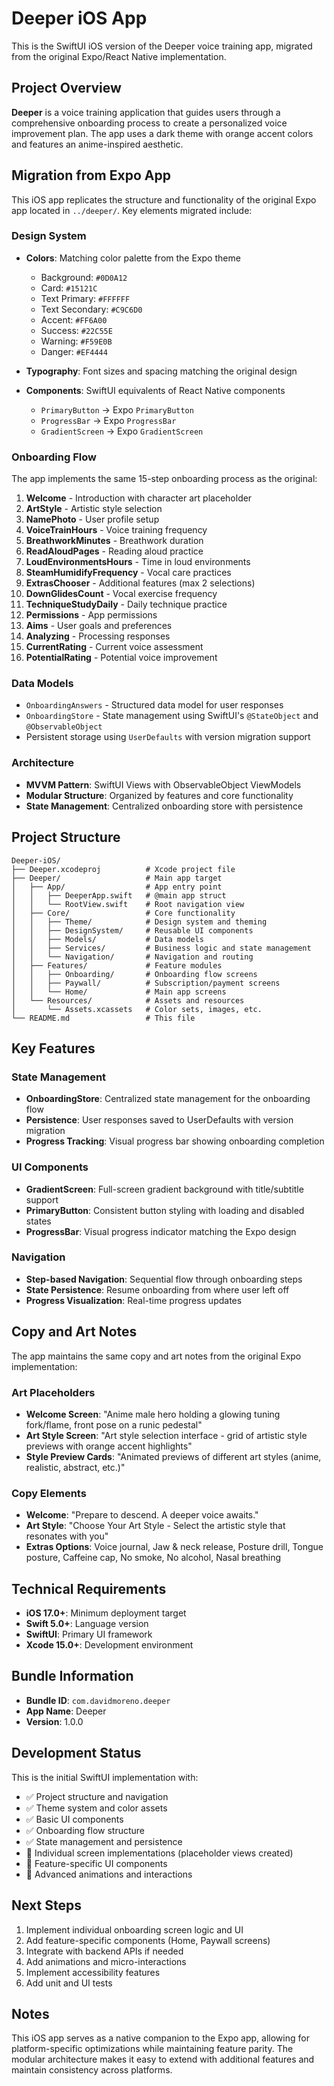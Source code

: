 # Deeper iOS App

This is the SwiftUI iOS version of the Deeper voice training app, migrated from the original Expo/React Native implementation.

## Project Overview

**Deeper** is a voice training application that guides users through a comprehensive onboarding process to create a personalized voice improvement plan. The app uses a dark theme with orange accent colors and features an anime-inspired aesthetic.

## Migration from Expo App

This iOS app replicates the structure and functionality of the original Expo app located in `../deeper/`. Key elements migrated include:

### Design System
- **Colors**: Matching color palette from the Expo theme
  - Background: `#0D0A12`
  - Card: `#15121C`
  - Text Primary: `#FFFFFF`
  - Text Secondary: `#C9C6D0`
  - Accent: `#FF6A00`
  - Success: `#22C55E`
  - Warning: `#F59E0B`
  - Danger: `#EF4444`

- **Typography**: Font sizes and spacing matching the original design
- **Components**: SwiftUI equivalents of React Native components
  - `PrimaryButton` → Expo `PrimaryButton`
  - `ProgressBar` → Expo `ProgressBar`
  - `GradientScreen` → Expo `GradientScreen`

### Onboarding Flow
The app implements the same 15-step onboarding process as the original:

1. **Welcome** - Introduction with character art placeholder
2. **ArtStyle** - Artistic style selection
3. **NamePhoto** - User profile setup
4. **VoiceTrainHours** - Voice training frequency
5. **BreathworkMinutes** - Breathwork duration
6. **ReadAloudPages** - Reading aloud practice
7. **LoudEnvironmentsHours** - Time in loud environments
8. **SteamHumidifyFrequency** - Vocal care practices
9. **ExtrasChooser** - Additional features (max 2 selections)
10. **DownGlidesCount** - Vocal exercise frequency
11. **TechniqueStudyDaily** - Daily technique practice
12. **Permissions** - App permissions
13. **Aims** - User goals and preferences
14. **Analyzing** - Processing responses
15. **CurrentRating** - Current voice assessment
16. **PotentialRating** - Potential voice improvement

### Data Models
- `OnboardingAnswers` - Structured data model for user responses
- `OnboardingStore` - State management using SwiftUI's `@StateObject` and `@ObservableObject`
- Persistent storage using `UserDefaults` with version migration support

### Architecture
- **MVVM Pattern**: SwiftUI Views with ObservableObject ViewModels
- **Modular Structure**: Organized by features and core functionality
- **State Management**: Centralized onboarding store with persistence

## Project Structure

```
Deeper-iOS/
├── Deeper.xcodeproj          # Xcode project file
├── Deeper/                   # Main app target
│   ├── App/                  # App entry point
│   │   ├── DeeperApp.swift   # @main app struct
│   │   └── RootView.swift    # Root navigation view
│   ├── Core/                 # Core functionality
│   │   ├── Theme/            # Design system and theming
│   │   ├── DesignSystem/     # Reusable UI components
│   │   ├── Models/           # Data models
│   │   ├── Services/         # Business logic and state management
│   │   └── Navigation/       # Navigation and routing
│   ├── Features/             # Feature modules
│   │   ├── Onboarding/       # Onboarding flow screens
│   │   ├── Paywall/          # Subscription/payment screens
│   │   └── Home/             # Main app screens
│   └── Resources/            # Assets and resources
│       └── Assets.xcassets   # Color sets, images, etc.
└── README.md                 # This file
```

## Key Features

### State Management
- **OnboardingStore**: Centralized state management for the onboarding flow
- **Persistence**: User responses saved to UserDefaults with version migration
- **Progress Tracking**: Visual progress bar showing onboarding completion

### UI Components
- **GradientScreen**: Full-screen gradient background with title/subtitle support
- **PrimaryButton**: Consistent button styling with loading and disabled states
- **ProgressBar**: Visual progress indicator matching the Expo design

### Navigation
- **Step-based Navigation**: Sequential flow through onboarding steps
- **State Persistence**: Resume onboarding from where user left off
- **Progress Visualization**: Real-time progress updates

## Copy and Art Notes

The app maintains the same copy and art notes from the original Expo implementation:

### Art Placeholders
- **Welcome Screen**: "Anime male hero holding a glowing tuning fork/flame, front pose on a runic pedestal"
- **Art Style Screen**: "Art style selection interface - grid of artistic style previews with orange accent highlights"
- **Style Preview Cards**: "Animated previews of different art styles (anime, realistic, abstract, etc.)"

### Copy Elements
- **Welcome**: "Prepare to descend. A deeper voice awaits."
- **Art Style**: "Choose Your Art Style - Select the artistic style that resonates with you"
- **Extras Options**: Voice journal, Jaw & neck release, Posture drill, Tongue posture, Caffeine cap, No smoke, No alcohol, Nasal breathing

## Technical Requirements

- **iOS 17.0+**: Minimum deployment target
- **Swift 5.0+**: Language version
- **SwiftUI**: Primary UI framework
- **Xcode 15.0+**: Development environment

## Bundle Information

- **Bundle ID**: `com.davidmoreno.deeper`
- **App Name**: Deeper
- **Version**: 1.0.0

## Development Status

This is the initial SwiftUI implementation with:
- ✅ Project structure and navigation
- ✅ Theme system and color assets
- ✅ Basic UI components
- ✅ Onboarding flow structure
- ✅ State management and persistence
- 🔄 Individual screen implementations (placeholder views created)
- 🔄 Feature-specific UI components
- 🔄 Advanced animations and interactions

## Next Steps

1. Implement individual onboarding screen logic and UI
2. Add feature-specific components (Home, Paywall screens)
3. Integrate with backend APIs if needed
4. Add animations and micro-interactions
5. Implement accessibility features
6. Add unit and UI tests

## Notes

This iOS app serves as a native companion to the Expo app, allowing for platform-specific optimizations while maintaining feature parity. The modular architecture makes it easy to extend with additional features and maintain consistency across platforms.

